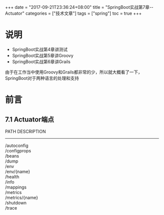 +++
date = "2017-09-21T23:36:24+08:00" title = "SpringBoot实战第7章--Actuator" categories = ["技术文章"] tags = ["spring"] toc = true
+++


说明
====

-   SpringBoot实战第4章讲测试
-   SpringBoot实战第5章讲Groovy
-   SpringBoot实战第6章讲Grails

由于在工作当中使用Groovy和Grails都非常的少，所以就大概看了一下，SpringBoot对于两种语言的处理和支持

前言
====

7.1 Actuator端点
----------------

  PATH              DESCRIPTION
----------------- -------------
  /autoconfig       
  /configprops      
  /beans            
  /dump             
  /env              
  /env/{name}       
  /health           
  /info             
  /mappings         
  /metrics          
  /metrics/{name}   
  /shutdown         
  /trace            



